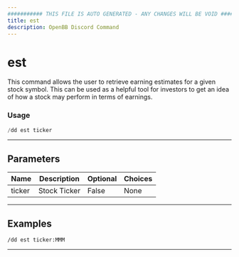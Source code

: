 ```yaml
---
########### THIS FILE IS AUTO GENERATED - ANY CHANGES WILL BE VOID ###########
title: est
description: OpenBB Discord Command
---
```


# est

This command allows the user to retrieve earning estimates for a given stock symbol. This can be used as a helpful tool for investors to get an idea of how a stock may perform in terms of earnings.

### Usage

```python wordwrap
/dd est ticker
```

---

## Parameters

| Name | Description | Optional | Choices |
| ---- | ----------- | -------- | ------- |
| ticker | Stock Ticker | False | None |


---

## Examples

```
/dd est ticker:MMM
```
---
